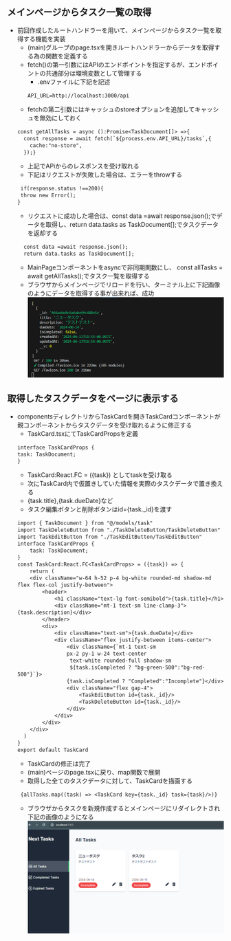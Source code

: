 ## メインページからタスク一覧の取得
- 前回作成したルートハンドラーを用いて、メインページからタスク一覧を取得する機能を実装
    - (main)グループのpage.tsxを開きルートハンドラーからデータを取得する為の関数を定義する
    - fetch()の第一引数にはAPIのエンドポイントを指定するが、エンドポイントの共通部分は環境変数として管理する
        - .envファイルに下記を記述
        ```
        API_URL=http://localhost:3000/api
        ```
    - fetchの第二引数にはキャッシュのstoreオプションを追加してキャッシュを無効にしておく
    ```
    const getAllTasks = async ():Promise<TaskDocument[]> =>{
      const response = await fetch(`${process.env.API_URL}/tasks`,{
        cache:"no-store",
      });}
    ```
    - 上記でAPiからのレスポンスを受け取れる
    - 下記はリクエストが失敗した場合は、エラーをthrowする
    ```
     if(response.status !==200){
     throw new Error();
    }
    ```
    - リクエストに成功した場合は、const data =await response.json();でデータを取得し、return data.tasks as TaskDocument[];でタスクデータを返却する
    ```
      const data =await response.json();
      return data.tasks as TaskDocument[];
    ```
    - MainPageコンポーネントをasyncで非同期関数にし、  const allTasks = await getAllTasks();でタスク一覧を取得する
    - ブラウザからメインページでリロードを行い、ターミナル上に下記画像のようにデータを取得する事が出来れば、成功
    ![alt text](image-22.png)

## 取得したタスクデータをページに表示する
- componentsディレクトリからTaskCardを開きTaskCardコンポーネントが親コンポーネントからタスクデータを受け取れるように修正する
    - TaskCard.tsxにてTaskCardPropsを定義
    ```
    interface TaskCardProps {
    task: TaskDocument;
    }
    ```
    - TaskCard:React.FC<TaskCardProps> = ({task}) としてtaskを受け取る
    - 次にTaskCard内で仮置きしていた情報を実際のタスクデータで置き換える
    - {task.title},{task.dueDate}など
    - タスク編集ボタンと削除ボタンはid={task._id}を渡す
    ```
    import { TaskDocument } from "@/models/task"
    import TaskDeleteButton from "./TaskDeleteButton/TaskDeleteButton"
    import TaskEditButton from "./TaskEditButton/TaskEditButton"
    interface TaskCardProps {
        task: TaskDocument;
    }
    const TaskCard:React.FC<TaskCardProps> = ({task}) => {
        return (
        <div className="w-64 h-52 p-4 bg-white rounded-md shadow-md flex flex-col justify-between">
            <header>
                <h1 className="text-lg font-semibold">{task.title}</h1>
                <div className="mt-1 text-sm line-clamp-3">{task.description}</div>
            </header>
            <div>
                <div className="text-sm">{task.dueDate}</div>
                <div className="flex justify-between items-center">
                    <div className={`mt-1 text-sm 
                    px-2 py-1 w-24 text-center
                     text-white rounded-full shadow-sm 
                     ${task.isCompleted ? "bg-green-500":"bg-red-500"}`}>
                    {task.isCompleted ? "Completed":"Incomplete"}</div>
                    <div className="flex gap-4">
                        <TaskEditButton id={task._id}/>
                        <TaskDeleteButton id={task._id}/>
                    </div>
                </div>
            </div>
        </div>
      )
    }
    export default TaskCard
    ```
    - TaskCardの修正は完了
    - (main)ページのpage.tsxに戻り、map関数で展開
    - 取得した全てのタスクデータに対して、TaskCardを描画する
    ```
     {allTasks.map((task) => <TaskCard key={task._id} task={task}/>)}
    ```
    - ブラウザからタスクを新規作成するとメインページにリダイレクトされ下記の画像のようになる
    ![alt text](image-23.png)
    